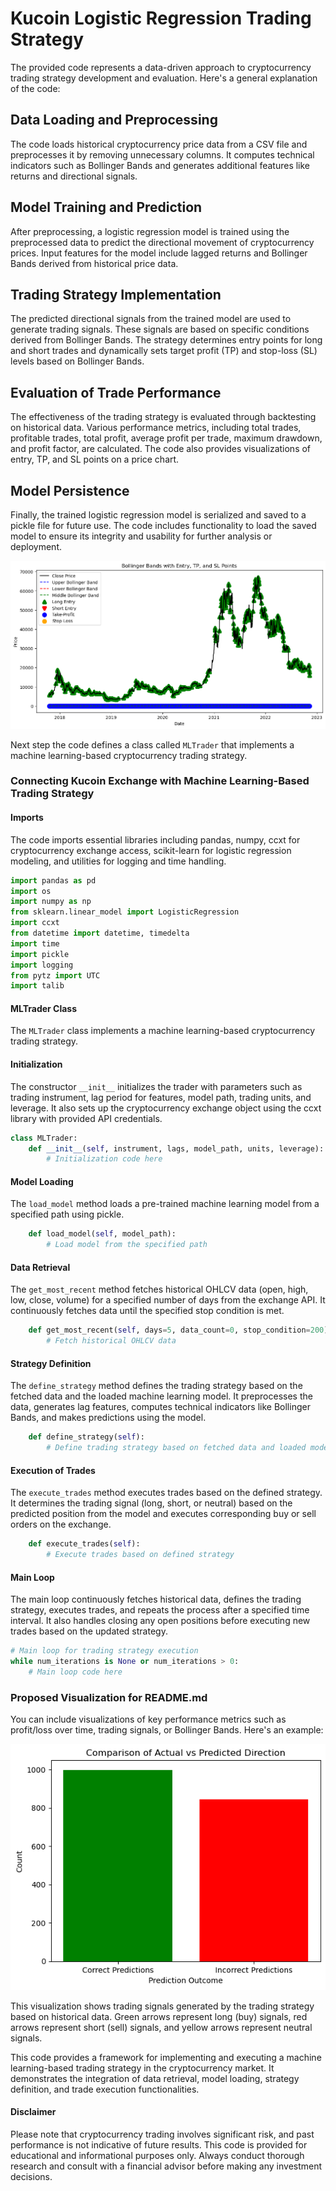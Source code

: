 # Kucoin Logistic Regression Trading Strategy

The provided code represents a data-driven approach to cryptocurrency trading strategy development and evaluation. Here's a general explanation of the code:

## Data Loading and Preprocessing
The code loads historical cryptocurrency price data from a CSV file and preprocesses it by removing unnecessary columns. It computes technical indicators such as Bollinger Bands and generates additional features like returns and directional signals.

## Model Training and Prediction
After preprocessing, a logistic regression model is trained using the preprocessed data to predict the directional movement of cryptocurrency prices. Input features for the model include lagged returns and Bollinger Bands derived from historical price data.

## Trading Strategy Implementation
The predicted directional signals from the trained model are used to generate trading signals. These signals are based on specific conditions derived from Bollinger Bands. The strategy determines entry points for long and short trades and dynamically sets target profit (TP) and stop-loss (SL) levels based on Bollinger Bands.

## Evaluation of Trade Performance
The effectiveness of the trading strategy is evaluated through backtesting on historical data. Various performance metrics, including total trades, profitable trades, total profit, average profit per trade, maximum drawdown, and profit factor, are calculated. The code also provides visualizations of entry, TP, and SL points on a price chart.

## Model Persistence
Finally, the trained logistic regression model is serialized and saved to a pickle file for future use. The code includes functionality to load the saved model to ensure its integrity and usability for further analysis or deployment.

![Price Chart with Entry, TP, and SL Points](plot1.png)

Next step the code defines a class called `MLTrader` that implements a machine learning-based cryptocurrency trading strategy. 

### Connecting Kucoin Exchange with Machine Learning-Based Trading Strategy

#### Imports
The code imports essential libraries including pandas, numpy, ccxt for cryptocurrency exchange access, scikit-learn for logistic regression modeling, and utilities for logging and time handling.

```python
import pandas as pd
import os
import numpy as np
from sklearn.linear_model import LogisticRegression
import ccxt
from datetime import datetime, timedelta
import time
import pickle
import logging 
from pytz import UTC
import talib
```

#### MLTrader Class
The `MLTrader` class implements a machine learning-based cryptocurrency trading strategy.

#### Initialization
The constructor `__init__` initializes the trader with parameters such as trading instrument, lag period for features, model path, trading units, and leverage. It also sets up the cryptocurrency exchange object using the ccxt library with provided API credentials.

```python
class MLTrader:
    def __init__(self, instrument, lags, model_path, units, leverage):
        # Initialization code here
```

#### Model Loading
The `load_model` method loads a pre-trained machine learning model from a specified path using pickle.

```python
    def load_model(self, model_path):
        # Load model from the specified path
```

#### Data Retrieval
The `get_most_recent` method fetches historical OHLCV data (open, high, low, close, volume) for a specified number of days from the exchange API. It continuously fetches data until the specified stop condition is met.

```python
    def get_most_recent(self, days=5, data_count=0, stop_condition=200):
        # Fetch historical OHLCV data
```

#### Strategy Definition
The `define_strategy` method defines the trading strategy based on the fetched data and the loaded machine learning model. It preprocesses the data, generates lag features, computes technical indicators like Bollinger Bands, and makes predictions using the model.

```python
    def define_strategy(self):
        # Define trading strategy based on fetched data and loaded model
```

#### Execution of Trades
The `execute_trades` method executes trades based on the defined strategy. It determines the trading signal (long, short, or neutral) based on the predicted position from the model and executes corresponding buy or sell orders on the exchange.

```python
    def execute_trades(self):
        # Execute trades based on defined strategy
```

#### Main Loop
The main loop continuously fetches historical data, defines the trading strategy, executes trades, and repeats the process after a specified time interval. It also handles closing any open positions before executing new trades based on the updated strategy.

```python
# Main loop for trading strategy execution
while num_iterations is None or num_iterations > 0:
    # Main loop code here
```

### Proposed Visualization for README.md

You can include visualizations of key performance metrics such as profit/loss over time, trading signals, or Bollinger Bands. Here's an example:

![Prediction](plot2.png)

This visualization shows trading signals generated by the trading strategy based on historical data. Green arrows represent long (buy) signals, red arrows represent short (sell) signals, and yellow arrows represent neutral signals.

This code provides a framework for implementing and executing a machine learning-based trading strategy in the cryptocurrency market. It demonstrates the integration of data retrieval, model loading, strategy definition, and trade execution functionalities.

#### Disclaimer
Please note that cryptocurrency trading involves significant risk, and past performance is not indicative of future results. This code is provided for educational and informational purposes only. Always conduct thorough research and consult with a financial advisor before making any investment decisions.
